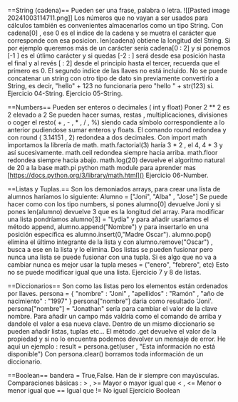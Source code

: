 ==String (cadena)==
	Pueden ser una frase, palabra o letra.
	![[Pasted image 20241003114711.png]]
	Los números que no vayan a ser usados para cálculos también es convenientes almacenarlos como un tipo String.
	Con cadena[0] , ese 0 es el indice de la cadena y se muetra el carácter que corresponde con esa posicion.
	len(cadena) obtiene la longitud del String.
	Si por ejemplo queremos más de un carácter sería cadena[0 : 2] y si ponemos [-1 ] es el útlimo carácter y si quedas [-2 : ] será desde esa posición hasta el final y al revés [ : 2] desde el principio hasta el tercer, recuerda que el primero es 0.
	El segundo indice de las llaves no está incluido.
	No se puede concatenar un string con otro tipo de dato sin previamente convertirlo a String, es decir,
	"hello" + 123 no funcionaria pero "hello " + str(123) si.
	Ejercicio 04-String.
	Ejercicio 05-String.

==Numbers==
	Pueden ser enteros o decimales ( int y float)
	Poner 2 ** 2 es 2 elevado a 2
	Se pueden hacer sumas, restas , multiplicaciones, divisiones o coger el resto( + , - , * , / , %) siendo cada símbolo correspondiente a lo anterior pudiendose sumar enteros y floats.
	El comando round redondea y con round ( 3.14151 , 2) redondea a dos decimales.
	Con import math importamos la librería de math.
	math.factorial(3) haría 3 * 2 , el 4, 4 * 3 y así sucesivamente.
	math.ceil redondea siempre hacia arriba.
	math.floor redondea siempre hacia abajo.
	math.log(20) devuelve el algoritmo natural de 20 a la base
	math.pi
	python math module para aprender mas
	[https://docs.python.org/3/library/math.html]()
	Ejercicio 06-Number.

==Listas y Tuplas.==
	Son los demoniados arrays, para crear una lista de alumnos haríamos  lo siguiente:
	Alumno = ["Joni", "Alba" , "Jose"]
	Se puede hacer como con los tipo numbers, si pones alumno[0] devuelve Joni y si pones len(alumno) devuelve 3 que es la longitud del array.
	Para modificar una lista pondríamos alumno[3] = "Lydia" y para añadir usaríamos el método append, alumno.append("Nombre") y para insertarlo en una posición específica es alumno.insert(0,"Madre Oscar").
	alumno.pop() elimina el último integrante de la lista y con alumno.remove("Oscar") , busca a ese en la lista y lo elimina.
	Dos listas se pueden fusionar pero nunca una lista se puede fusionar con una tupla.
	Si es algo que no va a cambiar nunca es mejor usar la tupla meses = ("enero", "febrero", etc)
	Esto no se puede modificar igual que una lista.
	Ejercicio 7 y 8 de listas.

==Diccionarios==
	Son como las listas pero los elementos están ordenados por llaves.
	persona = { "nombre" : "Joni" , "apellidos" : "Ramón" , "año de nacimiento" : "1997" }
	persona["nombre"] daria como resultado 'Joni'.
	persona["nombre"] = "Jonathan" sería para cambiar el valor de la clave nombre.
	Para añadir un campo más valdría como el comando de arriba y dandole el valor a esa nueva clave.
	Dentro de un mismo diccionario se pueden añadir listas, tuplas etc...
	El método .get devuelve el valor de la propiedad y si no lo encuentra podemos devolver un mensaje de error. He aquí un ejemplo : result = persona.get(user , "Esta información no está disponible")
	Con persona.clear() borramos toda información de un diccionario.

==Boolean==
	bandera = True,False. Han de ir siempre con mayúsculas.
	Comparaciones básicas :
		> , >= Mayor o mayor igual que
		< , <= Menor o menor igual que
		== Igual que
		!= No igual
	Ejercicio Boolean